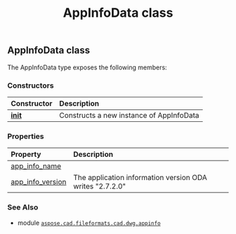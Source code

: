 ﻿---
title: AppInfoData class
second_title: Aspose.CAD for Python via .NET API References
description: 
type: docs
weight: 10
url: /python-net/aspose.cad.fileformats.cad.dwg.appinfo/appinfodata/
is_root: false
---

## AppInfoData class



The AppInfoData type exposes the following members:

### Constructors
| Constructor | Description |
| :- | :- |
| [__init__](/cad/python-net/aspose.cad.fileformats.cad.dwg.appinfo/appinfodata/__init__/#) | Constructs a new instance of AppInfoData |


### Properties
| Property | Description |
| :- | :- |
| [app_info_name](/cad/python-net/aspose.cad.fileformats.cad.dwg.appinfo/appinfodata/app_info_name) |  |
| [app_info_version](/cad/python-net/aspose.cad.fileformats.cad.dwg.appinfo/appinfodata/app_info_version) | The application information version ODA writes "2.7.2.0" |



### See Also
* module [`aspose.cad.fileformats.cad.dwg.appinfo`](..)
